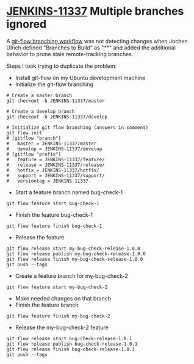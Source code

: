 # [JENKINS-11337](https://issues.jenkins-ci.org/browse/JENKINS-11337) Multiple branches ignored

A [git-flow branching workflow](http://nvie.com/posts/a-successful-git-branching-model/)
was not detecting changes when Jochen Ulrich defined "Branches to Build" as
"**" and added the additional behavior to prune stale remote-tracking
branches.

Steps I took trying to duplicate the problem:

* Install git-flow on my Ubuntu development machine
* Initialize the git-flow branching
```
# Create a master branch
git checkout -b JENKINS-11337/master

# Create a develop branch
git checkout -b JENKINS-11337/develop

# Initialize git flow branching (answers in comment)
git flow init
# [gitflow "branch"]
# 	master = JENKINS-11337/master
# 	develop = JENKINS-11337/develop
# [gitflow "prefix"]
# 	feature = JENKINS-11337/feature/
# 	release = JENKINS-11337/release/
# 	hotfix = JENKINS-11337/hotfix/
# 	support = JENKINS-11337/support/
# 	versiontag = JENKINS-11337-
```
* Start a feature branch named bug-check-1
```
git flow feature start bug-check-1
```
* Finish the feature bug-check-1
```
git flow feature finish bug-check-1
```
* Release the feature
```
git flow release start my-bug-check-release-1.0.0
git flow release publish my-bug-check-release-1.0.0
git flow release finish my-bug-check-release-1.0.0
git push --tags
```
* Create a feature branch for my-bug-check-2
```
git flow feature start my-bug-check-2
```
* Make needed changes on that branch
* Finish the feature branch
```
git flow feature finish my-bug-check-2
```
* Release the my-bug-check-2 feature
```
git flow release start bug-check-release-1.0.1
git flow release publish bug-check-release-1.0.1
git flow release finish bug-check-release-1.0.1
git push --tags
```
